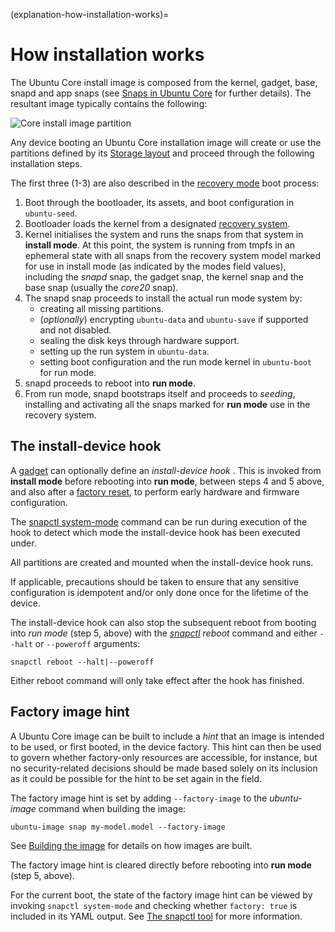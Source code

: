 (explanation-how-installation-works)=
# How installation works

The Ubuntu Core install image is composed from the kernel, gadget, base, snapd and app snaps (see [Snaps in Ubuntu Core](/explanation/core-elements/snaps-in-ubuntu-core) for further details). The resultant image typically contains the following:

![Core install image partition](https://assets.ubuntu.com/v1/108d3dba-core-install-image-partition.png) 

Any device booting an Ubuntu Core installation image will create or use the partitions defined by its [Storage layout](/explanation/core-elements/storage-layout) and proceed through the following installation steps. 

The first three (1-3) are also described in the [recovery mode](/t/recovery-modes/20332#heading--modes) boot process:

1. Boot through the bootloader, its assets, and boot configuration in `ubuntu-seed`.
1. Bootloader loads the kernel from a designated [recovery system](/t/recovery-modes/20332#heading--modes).
1. Kernel initialises the system and runs the snaps from that system in **install mode**. At this point, the system is running from tmpfs in an ephemeral state with all snaps from the recovery system model marked for use in install mode (as indicated by the modes field values), including the _snapd_ snap, the gadget snap, the kernel snap and the base snap (usually the _core20_ snap).
1. The snapd snap proceeds to install the actual run mode system by:
   - creating all missing partitions.
   - (*optionally*) encrypting `ubuntu-data` and `ubuntu-save` if supported and not disabled.
   - sealing the disk keys through hardware support.
   - setting up the run system in `ubuntu-data`.
   - setting boot configuration and the run mode kernel in `ubuntu-boot` for run mode.
1.  snapd proceeds to reboot into **run mode**.
1.  From run mode, snapd  bootstraps itself and proceeds to _seeding_, installing and activating all the snaps marked for **run mode** use in the recovery system.

## The install-device hook

A [gadget](/reference/gadget-snap-format) can optionally define an _install-device hook_ . This is invoked from **install mode** before rebooting into **run mode**, between steps 4 and 5 above, and also after a [factory reset](/t/recovery-modes/24096#heading--factory), to perform early hardware and firmware configuration.

The [snapctl system-mode](https://snapcraft.io/docs/using-snapctl#heading--system-mode) command can be run during execution of the hook to detect which mode the install-device hook has been executed under.

All partitions are created and mounted when the install-device hook runs.

If applicable, precautions should be taken to ensure that any sensitive configuration is idempotent and/or only done once for the lifetime of the device.

The install-device hook can also stop the subsequent reboot from booting into *run mode* (step 5, above) with the _[snapctl](https://snapcraft.io/docs/using-snapctl) reboot_ command and either `--halt` or `--poweroff` arguments:

```
snapctl reboot --halt|--poweroff
```
Either reboot command will only take effect after the hook has finished.

## Factory image hint

A Ubuntu Core image can be built to include a _hint_ that an image is intended to be used, or first booted, in the device factory. This hint can then be used to govern whether factory-only resources are accessible, for instance, but no security-related decisions should be made based solely on its inclusion as it could be possible for the hint to be set again in the field.

The factory image hint is set by adding `--factory-image` to the _ubuntu-image_ command when building the image:

```
ubuntu-image snap my-model.model --factory-image
```

See [Building the image](/t/custom-images/19809#heading--building) for details on how images are built.

The factory image hint is cleared directly before rebooting into **run mode** (step 5, above). 

For the current boot, the state of the factory image hint can be viewed by invoking `snapctl system-mode` and checking whether `factory: true` is included in its YAML output. See [The snapctl tool](https://snapcraft.io/docs/using-snapctl) for more information.

